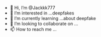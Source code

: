 - 👋 Hi, I’m @Jackkk777
- 👀 I’m interested in ...deepfakes
- 🌱 I’m currently learning ...about deepfake
- 💞️ I’m looking to collaborate on ...
- 📫 How to reach me ...

<!---
Jackkk777/Jackkk777 is a ✨ special ✨ repository because its `README.md` (this file) appears on your GitHub profile.
You can click the Preview link to take a look at your changes.
--->

